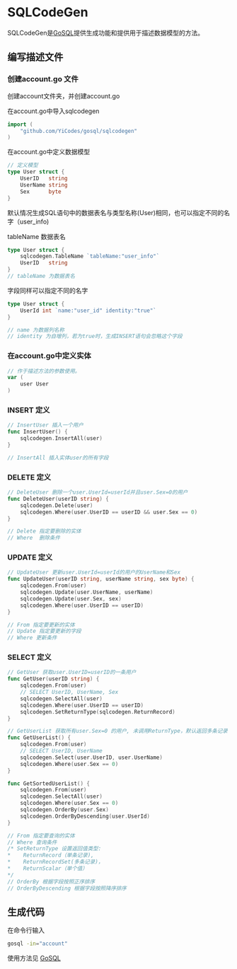 # SQLCodeGen

SQLCodeGen是[GoSQL](https://github.com/YiCodes/gosql)提供生成功能和提供用于描述数据模型的方法。

## 编写描述文件

### 创建account.go 文件

创建account文件夹，并创建account.go

在account.go中导入sqlcodegen

```account.go
import (
    "github.com/YiCodes/gosql/sqlcodegen"
)
```

在account.go中定义数据模型

```account.go
// 定义模型
type User struct {
    UserID   string
    UserName string
    Sex      byte
}
```

默认情况生成SQL语句中的数据表名与类型名称(User)相同，也可以指定不同的名字（user_info)

tableName 数据表名

```account.go
type User struct {
    sqlcodegen.TableName `tableName:"user_info"`
    UserID   string
}
// tableName 为数据表名
```

字段同样可以指定不同的名字

```account.go
type User struct {
    UserId int `name:"user_id" identity:"true"`
}

// name 为数据列名称
// identity 为自增列，若为true时，生成INSERT语句会忽略这个字段
```

### 在account.go中定义实体

```account.go
// 作于描述方法的参数使用。
var (
    user User
)
```

### INSERT 定义

```account.go
// InsertUser 插入一个用户
func InsertUser() {
    sqlcodegen.InsertAll(user)
}

// InsertAll 插入实体user的所有字段
```

### DELETE 定义

```account.go
// DeleteUser 删除一个user.UserId=userId并且user.Sex=0的用户
func DeleteUser(userID string) {
    sqlcodegen.Delete(user)
    sqlcodegen.Where(user.UserID == userID && user.Sex == 0)
}

// Delete 指定要删除的实体
// Where  删除条件
```

### UPDATE 定义

```account.go
// UpdateUser 更新user.UserId=userId的用户的UserName和Sex
func UpdateUser(userID string, userName string, sex byte) {
    sqlcodegen.From(user)
    sqlcodegen.Update(user.UserName, userName)
    sqlcodegen.Update(user.Sex, sex)
    sqlcodegen.Where(user.UserID == userID)
}

// From 指定要更新的实体
// Update 指定要更新的字段
// Where 更新条件
```

### SELECT 定义

```account.go
// GetUser 获取user.UserID=userID的一条用户
func GetUser(userID string) {
    sqlcodegen.From(user)
    // SELECT UserID, UserName, Sex
    sqlcodegen.SelectAll(user)
    sqlcodegen.Where(user.UserID == userID)
    sqlcodegen.SetReturnType(sqlcodegen.ReturnRecord)
}

// GetUserList 获取所有user.Sex=0 的用户, 未调用ReturnType，默认返回多条记录（数组）
func GetUserList() {
    sqlcodegen.From(user)
    // SELECT UserID, UserName
    sqlcodegen.Select(user.UserID, user.UserName)
    sqlcodegen.Where(user.Sex == 0)
}

func GetSortedUserList() {
    sqlcodegen.From(user)
    sqlcodegen.SelectAll(user)
    sqlcodegen.Where(user.Sex == 0)
    sqlcodegen.OrderBy(user.Sex)
    sqlcodegen.OrderByDescending(user.UserId)
}

// From 指定要查询的实体
// Where 查询条件
/* SetReturnType 设置返回值类型:
*    ReturnRecord（单条记录),
*    ReturnRecordSet(多条记录)，
*    ReturnScalar（单个值）
*/
// OrderBy 根据字段按照正序排序
// OrderByDescending 根据字段按照降序排序
```

## 生成代码

在命令行输入

```c.sh
gosql -in="account"
```

使用方法见 [GoSQL](https://github.com/YiCodes/gosql)
